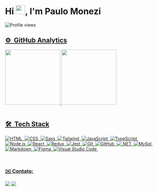 <h1 align="left">Hi <img src="https://raw.githubusercontent.com/kaueMarques/kaueMarques/master/hi.gif" height="30px">, I'm Paulo Monezi</h1>
 <div>
 <p align="left"> <img src="https://komarev.com/ghpvc/?username=paulomonezi&color=yellow" alt="Profile views" /> </p>
  <a href="https://github.com/paulomonezi">
  
  ## ⚙️ &nbsp;GitHub Analytics
  
  <img height="180em" src="https://github-readme-stats.vercel.app/api?username=paulomonezi&show_icons=true&theme=tokyonight&include_all_commits=true&count_private=true"/>
  <img height="180em" src="https://github-readme-stats.vercel.app/api/top-langs/?username=paulomonezi&layout=compact&langs_count=6&theme=tokyonight"/>
</div>
<div style="display: inline_block"><br>

## 🛠 &nbsp;Tech Stack

![HTML](https://img.shields.io/badge/-HTML-05122A?style=flat&logo=HTML5)&nbsp;
![CSS](https://img.shields.io/badge/-CSS-05122A?style=flat&logo=CSS3&logoColor=1572B6)&nbsp;
![Sass](https://img.shields.io/badge/-SASS-05122A?style=flat&logo=sass&logoColor=1572B6)&nbsp;
![Tailwind](https://img.shields.io/badge/-Tailwind-05122A?style=flat&logo=tailwindcss&logoColor=1572B6)&nbsp;
![JavaScript](https://img.shields.io/badge/-JavaScript-05122A?style=flat&logo=javascript)&nbsp;
![TypeScript](https://img.shields.io/badge/-TypeScript-05122A?style=flat&logo=typescript)&nbsp;
![Node.js](https://img.shields.io/badge/-Node.js-05122A?style=flat&logo=node.js)&nbsp;
![React](https://img.shields.io/badge/-React-05122A?style=flat&logo=react)&nbsp;
![Redux](https://img.shields.io/badge/-Redux-05122A?style=flat&logo=redux)&nbsp;
![Jest](https://img.shields.io/badge/-Jest-05122A?style=flat&logo=jest)&nbsp;
![Git](https://img.shields.io/badge/-Git-05122A?style=flat&logo=git)&nbsp;
![GitHub](https://img.shields.io/badge/-GitHub-05122A?style=flat&logo=github)&nbsp;
![.NET](https://img.shields.io/badge/-.NET-05122A?style=flat&logo=dotnet)&nbsp;
![MySql](https://img.shields.io/badge/-MySql-05122A?style=flat&logo=mysql)&nbsp;
![Markdown](https://img.shields.io/badge/-Markdown-05122A?style=flat&logo=markdown)&nbsp;
![Figma](https://img.shields.io/badge/-Figma-05122A?style=flat&logo=figma)&nbsp;
![Visual Studio Code](https://img.shields.io/badge/-Visual%20Studio%20Code-05122A?style=flat&logo=visual-studio-code&logoColor=007ACC)&nbsp;
 </div>
 
 <br>
 
  ### ✉️ Contato:
 
<div> 

  <a href = "mailto:paulo.monezi@icloud.com"><img src="https://img.shields.io/badge/-Email-%23333?style=for-the-badge&logo=icloud&logoColor=white" target="_blank"></a>
  <a href="https://www.linkedin.com/in/paulo-monezi/" target="_blank"><img src="https://img.shields.io/badge/-LinkedIn-%230077B5?style=for-the-badge&logo=linkedin&logoColor=white" target="_blank"></a> 
 

</div>

